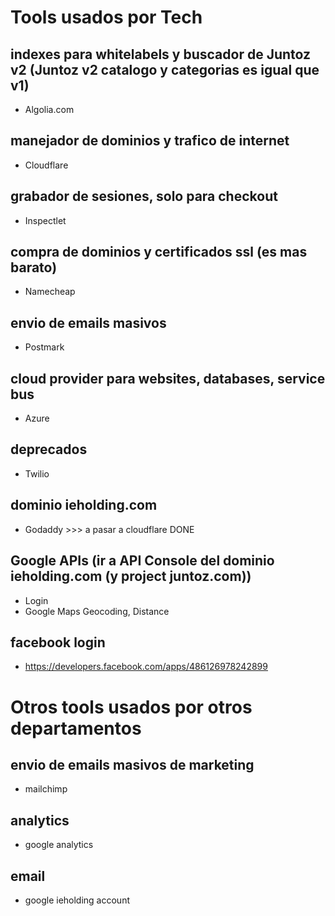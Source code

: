 # Tools usados por Tech

## indexes para whitelabels y buscador de Juntoz v2 (Juntoz v2 catalogo y categorias es igual que v1)
- Algolia.com

## manejador de dominios y trafico de internet
- Cloudflare

## grabador de sesiones, solo para checkout
- Inspectlet

## compra de dominios y certificados ssl (es mas barato)
- Namecheap

## envio de emails masivos
- Postmark

## cloud provider para websites, databases, service bus
- Azure

## deprecados
- Twilio

## dominio ieholding.com
- Godaddy >>> a pasar a cloudflare DONE

## Google APIs (ir a API Console del dominio ieholding.com (y project juntoz.com))
- Login
- Google Maps Geocoding, Distance

## facebook login
- https://developers.facebook.com/apps/486126978242899

# Otros tools usados por otros departamentos

## envio de emails masivos de marketing
- mailchimp

## analytics
- google analytics

## email
- google ieholding account

